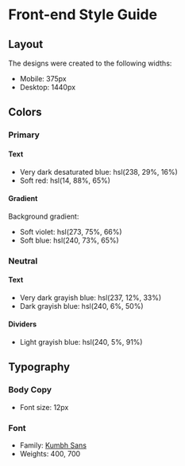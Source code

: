 # Front-end Style Guide

## Layout

The designs were created to the following widths:

- Mobile: 375px
- Desktop: 1440px

## Colors

### Primary

#### Text

- Very dark desaturated blue: hsl(238, 29%, 16%)
- Soft red: hsl(14, 88%, 65%)

#### Gradient

Background gradient:

- Soft violet: hsl(273, 75%, 66%)
- Soft blue: hsl(240, 73%, 65%)

<!-- bg-gradient-to-r from-[hsl(273,75%,66%)] to-[hsl(240,73%,65%)] -->
### Neutral

#### Text

- Very dark grayish blue: hsl(237, 12%, 33%)
- Dark grayish blue: hsl(240, 6%, 50%)

#### Dividers

- Light grayish blue: hsl(240, 5%, 91%)

## Typography

### Body Copy

- Font size: 12px

### Font

- Family: [Kumbh Sans](https://fonts.google.com/specimen/Kumbh+Sans)
- Weights: 400, 700
